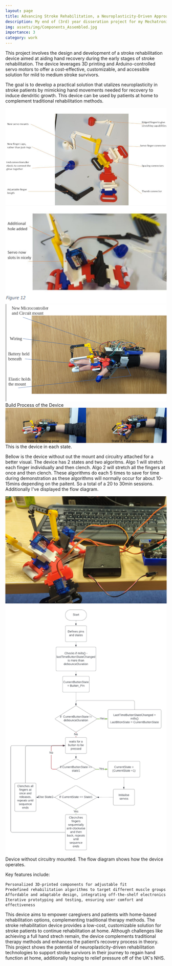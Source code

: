 ```yaml
---
layout: page
title: Advancing Stroke Rehabilitation, a Neuroplasticity-Driven Approach
description: My end of (3rd) year disseration project for my Mechatronics and Robotics MEng degree.
img: assets/img/Components_Assembled.jpg
importance: 3
category: work
---
```


This project involves the design and development of a stroke rehabilitation device aimed at aiding hand recovery during the early stages of stroke rehabilitation. The device leverages 3D printing and Arduino-controlled servo motors to offer a cost-effective, customizable, and accessible solution for mild to medium stroke survivors.

The goal is to develop a practical solution that utalizes neuroplasticity in stroke patients by mimicking hand movements needed for recovery to induce dendritic growth. This device can be used by patients at home to complement traditional rehabilitation methods.

<!-- Include Venobox CSS -->
<link rel="stylesheet" href="https://cdn.jsdelivr.net/npm/venobox@2.0.3/venobox.min.css">

<!-- Include Venobox JS -->
<script src="https://cdn.jsdelivr.net/npm/venobox@2.0.3/venobox.min.js"></script>


<div class="row">
    <div class="col-sm mt-3 mt-md-0">
        <a class="venobox" data-gall="device-gallery" href="https://h-jpj.github.io/assets/img/Components.jpg" title="Diagram of Components">
            <img src="assets/img/Components.jpg" class="img-fluid rounded z-depth-1" alt="Diagram of Components">
        </a>
    </div>
    <div class="col-sm mt-3 mt-md-0">
        <a class="venobox" data-gall="device-gallery" href="https://h-jpj.github.io/assets/img/Components_Asembly.jpg" title="Partially Built">
            <img src="assets/img/Components_Asembly.jpg" class="img-fluid rounded z-depth-1" alt="Partially Built">
        </a>
    </div>
    <div class="col-sm mt-3 mt-md-0">
        <a class="venobox" data-gall="device-gallery" href="https://h-jpj.github.io/assets/img/Components_Completely_Assembled.jpg" title="Complete Device">
            <img src="assets/img/Components_Completely_Assembled.jpg" class="img-fluid rounded z-depth-1" alt="Complete Device">
        </a>
    </div>
</div>
<div class="caption">
    Build Process of the Device
</div>

<div class="row">
    <div class="col-sm mt-3 mt-md-0">
        <a class="venobox" data-gall="device-states" href="https://h-jpj.github.io/assets/img/State1_State2.jpg" title="Two States that the Device has">
            <img src="assets/img/State1_State2.jpg" class="img-fluid rounded z-depth-1" alt="Two States">
        </a>
    </div>
</div>
<div class="caption">
    This is the device in each state.
</div>

Bellow is the device without out the mount and circuitry attached for a better visual. The device has 2 states and two algoritms. Algo 1 will stretch each finger individually and then clench. Algo 2 will stretch all the fingers at once and then clench. These algorithms do each 5 times to save for time during demonstration as these algorithms will normally occur for about 10-15mins depending on the paitent. So a total of a 20 to 30min sessions. Additionally I've displayed the flow diagram. 

<div class="row justify-content-sm-center">
    <div class="col-sm-8 mt-3 mt-md-0">
        <a class="venobox" data-gall="device-flow" href="https://h-jpj.github.io/assets/img/Components_Assembled.jpg" title="Components Without Circuitry Mounted">
            <img src="assets/img/Components_Assembled.jpg" class="img-fluid rounded z-depth-1" alt="Components Without Circuitry">
        </a>
    </div>
    <div class="col-sm-4 mt-3 mt-md-0">
        <a class="venobox" data-gall="device-flow" href="https://h-jpj.github.io/assets/img/FlowDiagram.jpg" title="Flow Diagram of Code">
            <img src="assets/img/FlowDiagram.jpg" class="img-fluid rounded z-depth-1" alt="Flow Diagram">
        </a>
    </div>
</div>
<div class="caption">
    Device without circuitry mounted. The flow diagram shows how the device operates.
</div>

Key features include:

    Personalized 3D-printed components for adjustable fit
    Predefined rehabilitation algorithms to target different muscle groups
    Affordable and adaptable design, integrating off-the-shelf electronics
    Iterative prototyping and testing, ensuring user comfort and effectiveness

This device aims to empower caregivers and patients with home-based rehabilitation options, complementing traditional therapy methods. The stroke rehabilitation device provides a low-cost, customizable solution for stroke patients to continue rehabilitation at home. Although challenges like achieving a full hand strech remain, the device complements traditional therapy methods and enhances the patient’s recovery process in theory. This project shows the potential of neuroplasticity-driven rehabilitation technologies to support stroke survivors in their journey to regain hand function at home, additionally hoping to relief pressure off of the UK's NHS.

<script>
    $(document).ready(function(){
        $(".venobox").venobox();
    });
</script>

